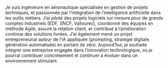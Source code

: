 Je suis ingénieure en aéronautique spécialisée en gestion de projets techniques, et passionnée par l’intégration de l’intelligence artificielle dans les outils métiers.
J’ai piloté des projets logiciels sur mesure pour de grands comptes industriels (EDF, SNCF, Vallourec), coordonné des équipes en méthode Agile, assuré la relation client, et contribué à l’amélioration continue des solutions livrées.
J’ai également mené un projet entrepreneurial autour de l’IA appliquée (prompting, stratégie digitale, génération automatisée) en partant de zéro.
Aujourd’hui, je souhaite intégrer une entreprise engagée dans l’innovation technologique, où je pourrai contribuer concrètement et continuer à évoluer dans un environnement stimulant.
